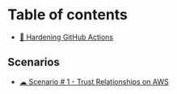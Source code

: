 # Table of contents

* [👋 Hardening GitHub Actions](README.md)

## Scenarios

* [☁ Scenario # 1 - Trust Relationships on AWS](scenarios/scenario-1-trust-relationships-on-aws.md)
